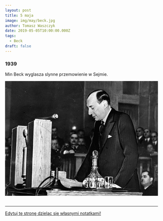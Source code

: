 ```yaml
---
layout: post
title: 5 maja
image: img/may/beck.jpg
author: Tomasz Waszczyk
date: 2019-05-05T10:00:00.000Z
tags:
  - Beck
draft: false
---
```


### 1939

Min Beck wyglasza slynne przemowienie w Sejmie.

<img src="./img/may/beck.jpg"><br><br>

---

<a href="https://github.com/TomaszWaszczyk/historia.waszczyk.com/edit/master/src/content/may-5.md" target="_blank">Edytuj tę stronę dzieląc się własnymi notatkami!</a>
